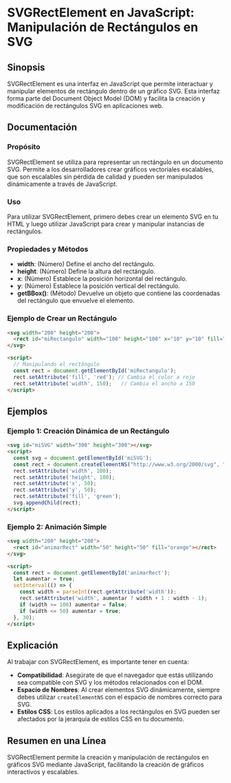<!--
Meta Description: # SVGRectElement en JavaScript: Manipulación de Rectángulos en SVG ## Sinopsis SVGRectElement es una interfaz en JavaScript que permite interactuar y ...
Meta Keywords: svg, rect, width, rectángulo, setattribute
-->

# SVGRectElement en JavaScript: Manipulación de Rectángulos en SVG

## Sinopsis
SVGRectElement es una interfaz en JavaScript que permite interactuar y manipular elementos de rectángulo dentro de un gráfico SVG. Esta interfaz forma parte del Document Object Model (DOM) y facilita la creación y modificación de rectángulos SVG en aplicaciones web.

## Documentación
### Propósito
SVGRectElement se utiliza para representar un rectángulo en un documento SVG. Permite a los desarrolladores crear gráficos vectoriales escalables, que son escalables sin pérdida de calidad y pueden ser manipulados dinámicamente a través de JavaScript.

### Uso
Para utilizar SVGRectElement, primero debes crear un elemento SVG en tu HTML y luego utilizar JavaScript para crear y manipular instancias de rectángulos.

### Propiedades y Métodos
- **width**: (Número) Define el ancho del rectángulo.
- **height**: (Número) Define la altura del rectángulo.
- **x**: (Número) Establece la posición horizontal del rectángulo.
- **y**: (Número) Establece la posición vertical del rectángulo.
- **getBBox()**: (Método) Devuelve un objeto que contiene las coordenadas del rectángulo que envuelve el elemento.

### Ejemplo de Crear un Rectángulo
```html
<svg width="200" height="200">
  <rect id="miRectangulo" width="100" height="100" x="10" y="10" fill="blue"></rect>
</svg>

<script>
  // Manipulando el rectángulo
  const rect = document.getElementById('miRectangulo');
  rect.setAttribute('fill', 'red'); // Cambia el color a rojo
  rect.setAttribute('width', 150);   // Cambia el ancho a 150
</script>
```

## Ejemplos
### Ejemplo 1: Creación Dinámica de un Rectángulo
```html
<svg id="miSVG" width="300" height="300"></svg>
<script>
  const svg = document.getElementById('miSVG');
  const rect = document.createElementNS("http://www.w3.org/2000/svg", "rect");
  rect.setAttribute('width', 100);
  rect.setAttribute('height', 100);
  rect.setAttribute('x', 50);
  rect.setAttribute('y', 50);
  rect.setAttribute('fill', 'green');
  svg.appendChild(rect);
</script>
```

### Ejemplo 2: Animación Simple
```html
<svg width="200" height="200">
  <rect id="animarRect" width="50" height="50" fill="orange"></rect>
</svg>

<script>
  const rect = document.getElementById('animarRect');
  let aumentar = true;
  setInterval(() => {
    const width = parseInt(rect.getAttribute('width'));
    rect.setAttribute('width', aumentar ? width + 1 : width - 1);
    if (width >= 100) aumentar = false;
    if (width <= 50) aumentar = true;
  }, 30);
</script>
```

## Explicación
Al trabajar con SVGRectElement, es importante tener en cuenta:
- **Compatibilidad**: Asegúrate de que el navegador que estás utilizando sea compatible con SVG y los métodos relacionados con el DOM.
- **Espacio de Nombres**: Al crear elementos SVG dinámicamente, siempre debes utilizar `createElementNS` con el espacio de nombres correcto para SVG.
- **Estilos CSS**: Los estilos aplicados a los rectángulos en SVG pueden ser afectados por la jerarquía de estilos CSS en tu documento.

## Resumen en una Línea
SVGRectElement permite la creación y manipulación de rectángulos en gráficos SVG mediante JavaScript, facilitando la creación de gráficos interactivos y escalables.